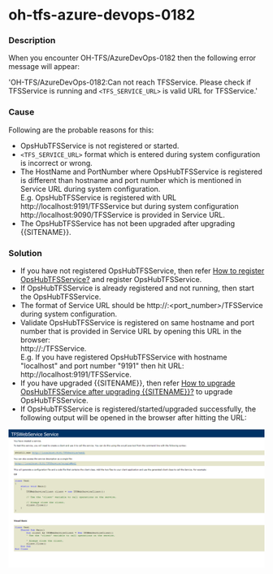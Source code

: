 # oh-tfs-azure-devops-0182

### Description

When you encounter OH-TFS/AzureDevOps-0182 then the following error message will appear:

'OH-TFS/AzureDevOps-0182:Can not reach TFSService. Please check if TFSService is running and `<TFS_SERVICE_URL>` is valid URL for TFSService.'

### Cause

Following are the probable reasons for this:

* OpsHubTFSService is not registered or started.
* `<TFS_SERVICE_URL>` format which is entered during system configuration is incorrect or wrong.
* The HostName and PortNumber where OpsHubTFSService is registered is different than hostname and port number which is mentioned in Service URL during system configuration.\
  E.g. OpsHubTFSService is registered with URL http://localhost:9191/TFSService but during system configuration http://localhost:9090/TFSService is provided in Service URL.
* The OpsHubTFSService has not been upgraded after upgrading \{{SITENAME\}}.

### Solution

* If you have not registered OpsHubTFSService, then refer [How to register OpsHubTFSService?](how-to-register-opshubtfsservice/) and register OpsHubTFSService.
* If OpsHubTFSService is already registered and not running, then start the OpsHubTFSService.&#x20;
* The format of Service URL should be http://:\<port\_number>/TFSService during system configuration.&#x20;
* Validate OpsHubTFSService is registered on same hostname and port number that is provided in Service URL by opening this URL in the browser:\
  http://:/TFSService.\
  E.g. If you have registered OpsHubTFSService with hostname "localhost" and port number "9191" then hit URL: http://localhost:9191/TFSService.
* If you have upgraded \{{SITENAME\}}, then refer [How to upgrade OpsHubTFSService after upgrading \{{SITENAME\}}?](../../../faqs/tfs/how-to-upgrade-opshubtfsservice-after-upgrading-opshub-integration-manager.md) to upgrade OpsHubTFSService.
* If OpsHubTFSService is registered/started/upgraded successfully, the following output will be opened in the browser after hitting the URL:

<div align="center"><img src="../../../../assets/Port_change.PNG" alt=""></div>
